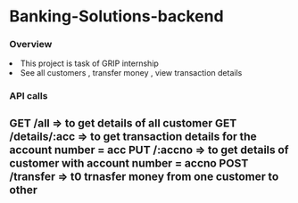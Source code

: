 # Banking-Solutions-backend

<a><h3>Overview</h3></a>
<p>
  <li>This project is task of GRIP internship</li>
  <li>See all customers , transfer money , view transaction details </li>
</p>

<a><h3>API calls<h3></a>
<p>
  GET /all  => to get details of all customer
  GET /details/:acc => to get transaction details for the account number = acc
  PUT /:accno => to get details of customer with account number = accno
  POST /transfer => t0 trnasfer money from one customer to other
</p>
